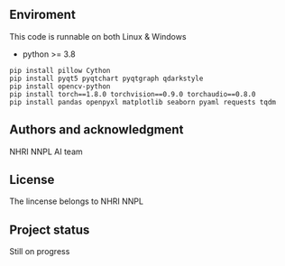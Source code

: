 ## Enviroment 
This code is runnable on both Linux & Windows 
- python >= 3.8
```
pip install pillow Cython
pip install pyqt5 pyqtchart pyqtgraph qdarkstyle
pip install opencv-python
pip install torch==1.8.0 torchvision==0.9.0 torchaudio==0.8.0
pip install pandas openpyxl matplotlib seaborn pyaml requests tqdm
```

## Authors and acknowledgment
NHRI NNPL AI team

## License
The lincense belongs to NHRI NNPL

## Project status
Still on progress
